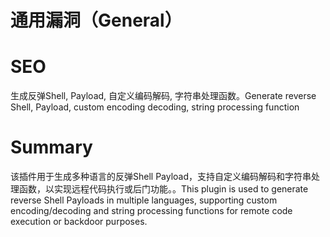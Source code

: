 # 通用漏洞（General）
# SEO
生成反弹Shell, Payload, 自定义编码解码, 字符串处理函数。Generate reverse Shell, Payload, custom encoding decoding, string processing function
# Summary
该插件用于生成多种语言的反弹Shell Payload，支持自定义编码解码和字符串处理函数，以实现远程代码执行或后门功能。。This plugin is used to generate reverse Shell Payloads in multiple languages, supporting custom encoding/decoding and string processing functions for remote code execution or backdoor purposes.
